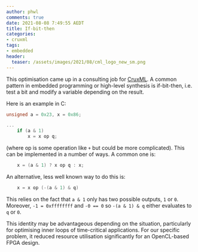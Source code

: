 ```yaml
---
author: phwl
comments: true
date: 2021-08-08 7:49:55 AEDT
title: If-bit-then
categories:
- cruxml
tags:
- embedded
header:
  teaser: /assets/images/2021/08/cml_logo_new_sm.png
---
```

This optimisation came up in a consulting job for [CruxML](http://www.cruxml.com).
A common pattern in embedded programming or high-level synthesis
is if-bit-then, i.e.  test a bit and modify a variable depending on the result.

Here is an example in C:
```C
unsigned a = 0x23, x = 0x86;

...
    if (a & 1)
	    x = x op q;
```
(where op is some operation like ```+``` but could be more complicated).
This can be implemented in a number of ways. A common one is:
```C
    x = (a & 1) ? x op q : x;
```

An alternative, less well known  way to do this is:
```C
    x = x op (-(a & 1) & q)
```

This relies on the fact that ```a & 1``` only has two possible outputs,
```1``` or ```0```. Moreover, ```-1 = 0xffffffff``` and ```-0 == 0``` 
so ```-(a & 1) & q``` either evaluates to ```q``` or ```0```.

This identity may be advantageous depending on the situation, particularly
for optimising inner loops of time-critical applications. For our specific
problem, it reduced resource utilisation significantly for
an OpenCL-based FPGA design.
